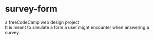 # survey-form

a freeCodeCamp web design project <br>
It is meant to simulate a form a user might encounter when answering a survey.
